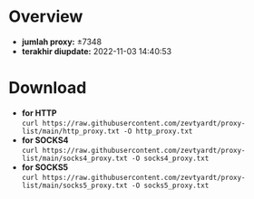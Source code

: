 # Overview
  - **jumlah proxy:** ±7348
  - **terakhir diupdate:** 2022-11-03 14:40:53

# Download
  - **for HTTP**<br/>
    `curl https://raw.githubusercontent.com/zevtyardt/proxy-list/main/http_proxy.txt -O http_proxy.txt`
  - **for SOCKS4**<br/>
    `curl https://raw.githubusercontent.com/zevtyardt/proxy-list/main/socks4_proxy.txt -O socks4_proxy.txt`
  - **for SOCKS5**<br/>
    `curl https://raw.githubusercontent.com/zevtyardt/proxy-list/main/socks5_proxy.txt -O socks5_proxy.txt`
